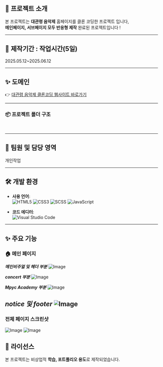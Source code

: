 

## 📌 프로젝트 소개


본 프로젝트는 **대관령 음악제** 홈페이지를 클론 코딩한 프로젝트 입니다, <br>
**메인페이지, 서브페이지 모두 반응형 제작** 완료된 프로젝트입니다 ! <br>

---


## 📅 제작기간 : 작업시간(5일)
 2025.05.12~2025.06.12


---


 ## ✨ 도메인
👉 [대관령 음악제 클론코딩 웹사이트 바로가기]([https://siblin123.github.io/aquarium/index.html](https://siblin123.github.io/Daegwallyeong-Music-Festival/))


---

### 📦 프로젝트 폴더 구조

<pre>

</pre>

---


## 👥 팀원 및 담당 영역
개인작업



---


## 🛠 개발 환경

- **사용 언어**:  
![HTML5](https://img.shields.io/badge/-HTML5-E34F26?logo=html5&style=flat-square)
![CSS3](https://img.shields.io/badge/-CSS3-1572B6?logo=css3&style=flat-square)
![SCSS](https://img.shields.io/badge/-SCSS-CC6699?logo=sass&style=flat-square)
![JavaScript](https://img.shields.io/badge/-JavaScript-F7DF1E?logo=javascript&logoColor=black&style=flat-square)

- **코드 에디터**:  
  ![Visual Studio Code](https://img.shields.io/badge/-Visual%20Studio%20Code-007ACC?logo=visual-studio-code&style=flat-square)



---


## ✨ 주요 기능


### 🏠 메인 페이지

***메인비주얼 및 헤더 부분***
![Image](https://github.com/user-attachments/assets/77f5bc81-4956-4ea8-9908-206229601c14)


***concert 부분***
![Image](https://github.com/user-attachments/assets/586cc54e-00d8-4e16-83a3-e6c5779cd632)

***Mpyc Academy 부분***
![Image](https://github.com/user-attachments/assets/f23b9057-fa88-4526-80d5-0b6473bd389d)

***notice 및 footer***
![Image](https://github.com/user-attachments/assets/7f178651-19c3-4040-8f3d-6bc4cd653c78)
 ---
### 전체 페이지 스크린샷
![Image](https://github.com/user-attachments/assets/a9baab56-2aa6-4ac1-8ef0-60449d47f654)
![Image](https://github.com/user-attachments/assets/a058e3fc-5548-40ee-a1d8-2c86be2ca79e)

## 📝 라이선스

본 프로젝트는 비상업적 **학습, 포트폴리오 용도**로 제작되었습니다.
